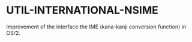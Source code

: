 UTIL-INTERNATIONAL-NSIME
========================

Improvement of the interface the IME (kana-kanji conversion function) in OS/2. 
